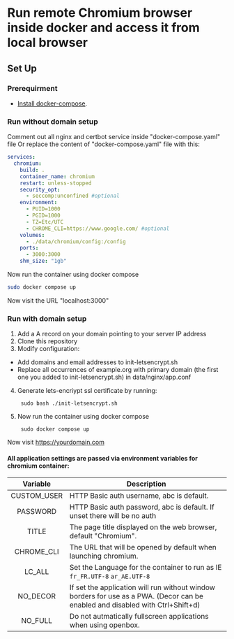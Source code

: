 # Run remote Chromium browser inside docker and access it from local browser

## Set Up

### Prerequirment
 * [Install docker-compose](https://docs.docker.com/compose/install/#install-compose).



### Run without domain setup
Comment out all nginx and certbot service inside "docker-compose.yaml" file
Or replace the content of "docker-compose.yaml" file with this: 
```yaml
services:
  chromium:
    build: .
    container_name: chromium
    restart: unless-stopped
    security_opt:
      - seccomp:unconfined #optional
    environment:
      - PUID=1000
      - PGID=1000
      - TZ=Etc/UTC
      - CHROME_CLI=https://www.google.com/ #optional
    volumes:
      - ./data/chromium/config:/config
    ports:
      - 3000:3000
    shm_size: "1gb"
```

Now run the container using docker compose
```bash
sudo docker compose up
```

Now visit the URL "localhost:3000"

### Run with domain setup
1. Add a A record on your domain pointing to your server IP address
2. Clone this repository
3. Modify configuration:
- Add domains and email addresses to init-letsencrypt.sh
- Replace all occurrences of example.org with primary domain (the first one you added to init-letsencrypt.sh) in data/nginx/app.conf

4. Generate lets-encriypt ssl certificate by running:

        sudo bash ./init-letsencrypt.sh
5. Now run the container using docker compose
        
        sudo docker compose up

Now visit https://yourdomain.com


#### All application settings are passed via environment variables for chromium container:

| Variable | Description |
| :----: | --- |
| CUSTOM_USER | HTTP Basic auth username, abc is default. |
| PASSWORD | HTTP Basic auth password, abc is default. If unset there will be no auth |
| TITLE | The page title displayed on the web browser, default "Chromium". |
| CHROME_CLI | The URL that will be opened by default when launching chromium. |
| LC_ALL | Set the Language for the container to run as IE `fr_FR.UTF-8` `ar_AE.UTF-8` |
| NO_DECOR | If set the application will run without window borders for use as a PWA. (Decor can be enabled and disabled with Ctrl+Shift+d) |
| NO_FULL | Do not autmatically fullscreen applications when using openbox. |


 

